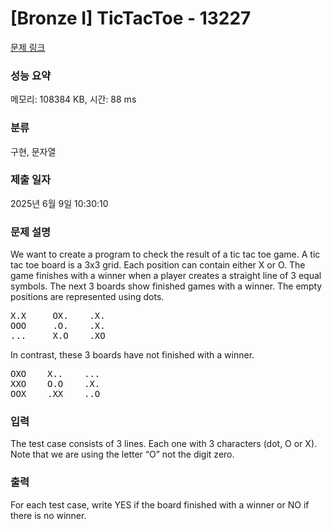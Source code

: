# [Bronze I] TicTacToe - 13227 

[문제 링크](https://www.acmicpc.net/problem/13227) 

### 성능 요약

메모리: 108384 KB, 시간: 88 ms

### 분류

구현, 문자열

### 제출 일자

2025년 6월 9일 10:30:10

### 문제 설명

<p>We want to create a program to check the result of a tic tac toe game. A tic tac toe board is a 3x3 grid. Each position can contain either X or O. The game finishes with a winner when a player creates a straight line of 3 equal symbols. The next 3 boards show finished games with a winner. The empty positions are represented using dots. </p>

<pre>X.X     OX.    .X.
OOO     .O.    .X.
...     X.O    .XO</pre>

<p>In contrast, these 3 boards have not finished with a winner.</p>

<pre>OXO    X..    ...
XXO    O.O    .X.
OOX    .XX    ..O</pre>

### 입력 

 <p>The test case consists of 3 lines. Each one with 3 characters (dot, O or X). Note that we are using the letter “O” not the digit zero.</p>

### 출력 

 <p>For each test case, write YES if the board finished with a winner or NO if there is no winner.</p>

